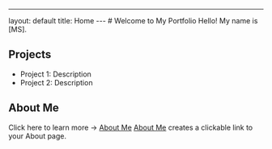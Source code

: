 ---
layout: default
title: Home
--- # Welcome to My Portfolio Hello! My name is [MS].
## Projects
- Project 1: Description
- Project 2: Description
## About Me
Click here to learn more → [About Me](about.md)
[About Me](about.md) creates a clickable link to your About page.
